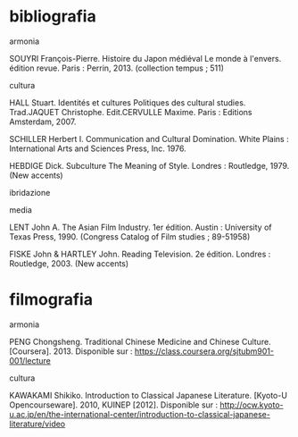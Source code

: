 bibliografia
============
armonia 

SOUYRI François-Pierre. Histoire du Japon médiéval Le monde à l'envers. édition revue. Paris : Perrin, 2013. (collection tempus ; 511)


cultura

HALL Stuart. Identités et cultures Politiques des cultural studies. Trad.JAQUET Christophe. Edit.CERVULLE Maxime. Paris : Editions Amsterdam, 2007.

SCHILLER Herbert I. Communication and Cultural Domination. White Plains : International Arts and Sciences Press, Inc. 1976.

HEBDIGE Dick. Subculture The Meaning of Style. Londres : Routledge, 1979. (New accents)


ibridazione



media

LENT John A. The Asian Film Industry. 1er édition. Austin : University of Texas Press, 1990. (Congress Catalog of Film studies ; 89-51958)

FISKE John & HARTLEY John. Reading Television. 2e édition. Londres : Routledge, 2003. (New accents)



filmografia
============
armonia

PENG Chongsheng. Traditional Chinese Medicine and Chinese Culture. [Coursera]. 2013. Disponible sur : https://class.coursera.org/sjtubm901-001/lecture


cultura

KAWAKAMI Shikiko. Introduction to Classical Japanese Literature. [Kyoto-U Opencourseware]. 2010, KUINEP [2012]. Disponible sur : http://ocw.kyoto-u.ac.jp/en/the-international-center/introduction-to-classical-japanese-literature/video
